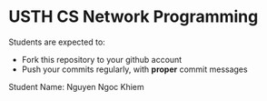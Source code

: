 USTH CS Network Programming
=====================================

Students are expected to:
* Fork this repository to your github account
* Push your commits regularly, with **proper** commit messages

Student Name: Nguyen Ngoc Khiem

